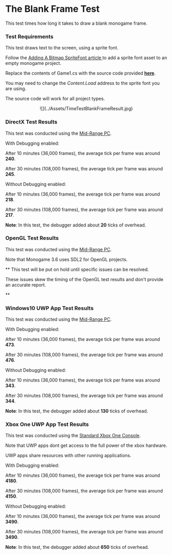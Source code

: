 


# The Blank Frame Test


This test times how long it takes to draw a blank monogame frame.


### Test Requirements


This test draws text to the screen, using a sprite font.

Follow the [Adding A Bitmap SpriteFont article ](FontAddingSpritefont.md) 
to add a sprite font asset to an empty monogame project.

Replace the contents of Game1.cs with the source code provided 
**[here](../Assets/TimeTestBlankFrame.txt)**.

You may need to change the _Content.Load_ address to the sprite font you are using.

The source code will work for all project types.


<center>![](../Assets/TimeTestBlankFrameResult.jpg)</center>


### DirectX Test Results


This test was conducted using the [Mid-Range PC](TestingEnvironments.md).


With Debugging enabled:

After 10 minutes (36,000 frames), the average tick per frame was around **240**.

After 30 minutes (108,000 frames), the average tick per frame was around **245**.


Without Debugging enabled:

After 10 minutes (36,000 frames), the average tick per frame was around **218**.

After 30 minutes (108,000 frames), the average tick per frame was around **217**.


**Note**: In this test, the debugger added about **20** ticks of overhead.


### OpenGL Test Results


This test was conducted using the [Mid-Range PC](TestingEnvironments.md).

Note that Monogame 3.6 uses SDL2 for OpenGL projects.


**
This test will be put on hold until specific issues can be resolved.

These issues skew the timing of the OpenGL test results and don't provide an accurate report.

**


### Windows10 UWP App Test Results


This test was conducted using the [Mid-Range PC](TestingEnvironments.md).


With Debugging enabled:

After 10 minutes (36,000 frames), the average tick per frame was around **473**.

After 30 minutes (108,000 frames), the average tick per frame was around **476**.


Without Debugging enabled:

After 10 minutes (36,000 frames), the average tick per frame was around **343**.

After 30 minutes (108,000 frames), the average tick per frame was around **344**.


**Note**: In this test, the debugger added about **130** ticks of overhead.


### Xbox One UWP App Test Results


This test was conducted using the [Standard Xbox One Console](TestingEnvironments.md).

Note that UWP apps dont get access to the full power of the xbox hardware.

UWP apps share resources with other running applications.


With Debugging enabled:

After 10 minutes (36,000 frames), the average tick per frame was around **4180**.

After 30 minutes (108,000 frames), the average tick per frame was around **4150**.


Without Debugging enabled:

After 10 minutes (36,000 frames), the average tick per frame was around **3490**.

After 30 minutes (108,000 frames), the average tick per frame was around **3490**.


**Note**: In this test, the debugger added about **650** ticks of overhead.




